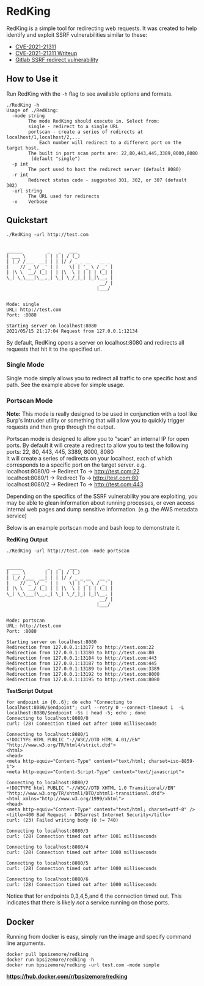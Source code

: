 # RedKing
RedKing is a simple tool for redirecting web requests.
It was created to help identify and exploit SSRF vulnerabilities similar to these:
 * [CVE-2021-21311](https://github.com/advisories/GHSA-x5r2-hj5c-8jx6)
 * [CVE-2021-21311 Writeup](https://github.com/vrana/adminer/files/5957311/Adminer.SSRF.pdf)
 * [Gitlab SSRF redirect vulnerability](https://gitlab.com/gitlab-org/gitlab-foss/-/issues/54649)

## How to Use it
Run RedKing with the `-h` flag to see available options and formats.

```
./RedKing -h
Usage of ./RedKing:
  -mode string
    	The mode RedKing should execute in. Select from:
    	single - redirect to a single URL
    	portscan - create a series of redirects at localhost/1,localhost/2,...
    		Each number will redirect to a different port on the target host.
    	The built in port scan ports are: 22,80,443,445,3389,8000,8080
    	 (default "single")
  -p int
    	The port used to host the redirect server (default 8080)
  -r int
    	Redirect status code - suggested 301, 302, or 307 (default 302)
  -url string
    	The URL used for redirects
  -v	Verbose
```

## Quickstart
```
./RedKing -url http://test.com


______         _   _   ___
| ___ \       | | | | / (_)
| |_/ /___  __| | | |/ / _ _ __   __ _
|    // _ \/ _' | |    \| | '_ \ / _' |
| |\ \  __/ (_| | | |\  \ | | | | (_| |
\_| \_\___|\__,_| \_| \_/_|_| |_|\__, |
                                  __/ |
                                 |___/


Mode: single
URL: http://test.com
Port: :8080

Starting server on localhost:8080
2021/05/15 21:17:04 Request from 127.0.0.1:12134
```

By default, RedKing opens a server on localhost:8080 and redirects all requests that hit it to the specified url.

### Single Mode
Single mode simply allows you to redirect all traffic to one specific host and path. See the example above for simple usage.

### Portscan Mode

**Note:** This mode is really designed to be used in conjunction with a tool like Burp's Intruder utility or something that will allow you to quickly
trigger requests and then grep through the output.

Portscan mode is designed to allow you to "scan" an internal IP for open ports.
By default it will create a redirect to allow you to test the following ports: 22, 80, 443, 445, 3389, 8000, 8080 \
It will create a series of redirects on your localhost, each of which corresponds to a specific port on the target server.
e.g. \
localhost:8080/0 -> Redirect To -> http://test.com:22 \
localhost:8080/1 -> Redirect To -> http://test.com:80 \
localhost:8080/2 -> Redirect To -> http://test.com:443

Depending on the specifics of the SSRF vulnerability you are exploiting, you may be able to glean information about running processes, or even access 
internal web pages and dump sensitive information. (e.g. the AWS metadata service)

Below is an example portscan mode and bash loop to demonstrate it.


**RedKing Output**
```
./RedKing -url http://test.com -mode portscan


______         _   _   ___
| ___ \       | | | | / (_)
| |_/ /___  __| | | |/ / _ _ __   __ _
|    // _ \/ _' | |    \| | '_ \ / _' |
| |\ \  __/ (_| | | |\  \ | | | | (_| |
\_| \_\___|\__,_| \_| \_/_|_| |_|\__, |
                                  __/ |
                                 |___/


Mode: portscan
URL: http://test.com
Port: :8080

Starting server on localhost:8080
Redirection from 127.0.0.1:13177 to http://test.com:22
Redirection from 127.0.0.1:13180 to http://test.com:80
Redirection from 127.0.0.1:13184 to http://test.com:443
Redirection from 127.0.0.1:13187 to http://test.com:445
Redirection from 127.0.0.1:13189 to http://test.com:3389
Redirection from 127.0.0.1:13192 to http://test.com:8000
Redirection from 127.0.0.1:13195 to http://test.com:8080
```

**TestScript Output**
```
for endpoint in {0..6}; do echo "Connecting to localhost:8080/$endpoint"; curl --retry 0 --connect-timeout 1  -L localhost:8080/$endpoint -Ss | head -5; echo ; done
Connecting to localhost:8080/0
curl: (28) Connection timed out after 1000 milliseconds

Connecting to localhost:8080/1
<!DOCTYPE HTML PUBLIC "-//W3C//DTD HTML 4.01//EN" "http://www.w3.org/TR/html4/strict.dtd">
<html>
<head>
<meta http-equiv="Content-Type" content="text/html; charset=iso-8859-1">
<meta http-equiv="Content-Script-Type" content="text/javascript">

Connecting to localhost:8080/2
<!DOCTYPE html PUBLIC "-//W3C//DTD XHTML 1.0 Transitional//EN" "http://www.w3.org/TR/xhtml1/DTD/xhtml1-transitional.dtd">
<html xmlns="http://www.w3.org/1999/xhtml">
<head>
<meta http-equiv="Content-Type" content="text/html; charset=utf-8" />
<title>400 Bad Request - DOSarrest Internet Security</title>
curl: (23) Failed writing body (0 != 740)

Connecting to localhost:8080/3
curl: (28) Connection timed out after 1001 milliseconds

Connecting to localhost:8080/4
curl: (28) Connection timed out after 1000 milliseconds

Connecting to localhost:8080/5
curl: (28) Connection timed out after 1000 milliseconds

Connecting to localhost:8080/6
curl: (28) Connection timed out after 1000 milliseconds
```

Notice that for endpoints 0,3,4,5,and 6 the connection timed out. This indicates that there is likely _not_ a service running on those ports.

## Docker
Running from docker is easy, simply run the image and specify command line arguments.
```
docker pull bpsizemore/redking
docker run bpsizemore/redking -h
docker run bpsizemore/redking -url test.com -mode simple 
```
**https://hub.docker.com/r/bpsizemore/redking**
